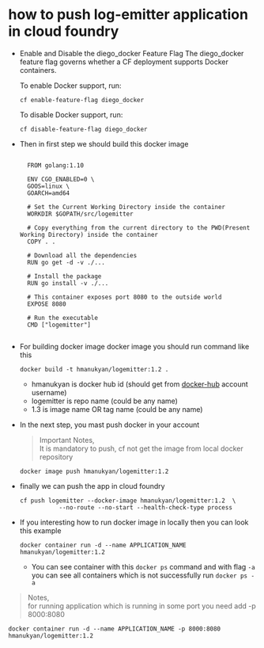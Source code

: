 
# how to push log-emitter application in cloud foundry

- Enable and Disable the diego_docker Feature Flag
  The diego_docker feature flag governs whether a CF deployment supports Docker containers.

  To enable Docker support, run:

  <pre><code>cf enable-feature-flag diego_docker</pre></code>
  To disable Docker support, run:
  <pre><code>cf disable-feature-flag diego_docker</pre></code>

- Then in first step we should build this docker image
    <pre><code>
    FROM golang:1.10
    
    ENV CGO_ENABLED=0 \
    GOOS=linux \
    GOARCH=amd64
    
    # Set the Current Working Directory inside the container
    WORKDIR $GOPATH/src/logemitter
    
    # Copy everything from the current directory to the PWD(Present Working Directory) inside the container
    COPY . .
    
    # Download all the dependencies
    RUN go get -d -v ./...
    
    # Install the package
    RUN go install -v ./...
    
    # This container exposes port 8080 to the outside world
    EXPOSE 8080
    
    # Run the executable
    CMD ["logemitter"]
    </pre></code>
- For building docker image docker image you should run command like this
   <pre><code>docker build -t hmanukyan/logemitter:1.2 . </pre></code>
    - hmanukyan is docker hub id (should get from [docker-hub](https://hub.docker.com) account username)
    - logemitter is repo name (could be any name)
    - 1.3 is image name OR tag name (could be any name)
- In the next step, you mast push docker in your account
  > Important Notes,    
  It is mandatory to push, cf not get the image from local docker repository
  <pre><code>docker image push hmanukyan/logemitter:1.2</pre></code>
- finally we can push the app in cloud foundry
  <pre><code>cf push logemitter --docker-image hmanukyan/logemitter:1.2  \
             --no-route --no-start --health-check-type process 
  </pre></code>
- If you interesting how to run docker image in locally then you can look this example
  <pre><code>docker container run -d --name APPLICATION_NAME hmanukyan/logemitter:1.2</pre></code>
  - You can see container with this  `docker ps` command and with flag `-a` you can see all containers 
   which is not successfully run `docker ps -a`
> Notes,    
for running application which is running in some port you need add -p 8000:8080
<pre><code>docker container run -d --name APPLICATION_NAME -p 8000:8080 hmanukyan/logemitter:1.2</pre></code>

